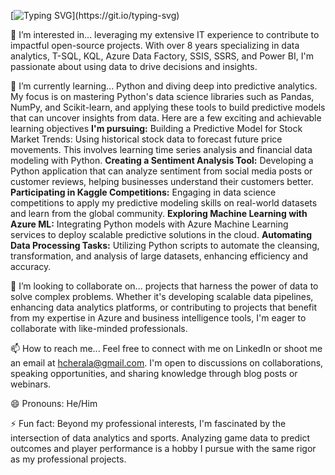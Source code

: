  [![Typing SVG](https://readme-typing-svg.demolab.com?font=Fira+Code&pause=1000&color=460AF7&random=false&width=435&lines=Hello%2C+I'm+Hitesh+Cherala!)](https://git.io/typing-svg)

👀 I’m interested in... leveraging my extensive IT experience to contribute to impactful open-source projects.
With over 8 years specializing in data analytics, T-SQL, KQL, Azure Data Factory, SSIS, SSRS, and Power BI,
I'm passionate about using data to drive decisions and insights.

🌱 I’m currently learning... Python and diving deep into predictive analytics. My focus is on mastering Python's data science libraries such as Pandas, NumPy, and Scikit-learn,
and applying these tools to build predictive models that can uncover insights from data. Here are a few exciting and achievable learning objectives 
**I'm pursuing:**
Building a Predictive Model for Stock Market Trends: Using historical stock data to forecast future price movements. This involves learning time series analysis and financial data modeling with Python.
**Creating a Sentiment Analysis Tool:**
Developing a Python application that can analyze sentiment from social media posts or customer reviews, helping businesses understand their customers better.
**Participating in Kaggle Competitions:**
Engaging in data science competitions to apply my predictive modeling skills on real-world datasets and learn from the global community.
**Exploring Machine Learning with Azure ML:**
Integrating Python models with Azure Machine Learning services to deploy scalable predictive solutions in the cloud.
**Automating Data Processing Tasks:**
Utilizing Python scripts to automate the cleansing, transformation, and analysis of large datasets, enhancing efficiency and accuracy.

💞️ I’m looking to collaborate on... projects that harness the power of data to solve complex problems. 
Whether it's developing scalable data pipelines, enhancing data analytics platforms, or contributing to projects that benefit from my expertise in Azure and business intelligence tools,
I'm eager to collaborate with like-minded professionals.

📫 How to reach me... Feel free to connect with me on LinkedIn or shoot me an email at hcherala@gmail.com.
I'm open to discussions on collaborations, speaking opportunities, and sharing knowledge through blog posts or webinars.

😄 Pronouns: He/Him

⚡ Fun fact: Beyond my professional interests, I'm fascinated by the intersection of data analytics and sports.
Analyzing game data to predict outcomes and player performance is a hobby I pursue with the same rigor as my professional projects.



<!---
hcherala/hcherala is a ✨ special ✨ repository because its `README.md` (this file) appears on your GitHub profile.
You can click the Preview link to take a look at your changes.
--->
